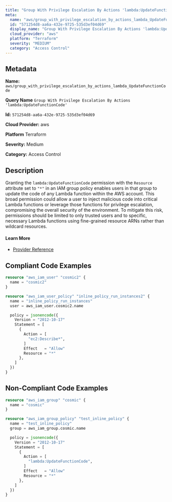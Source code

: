 ```yaml
---
title: "Group With Privilege Escalation By Actions 'lambda:UpdateFunctionCode'"
meta:
  name: "aws/group_with_privilege_escalation_by_actions_lambda_UpdateFunctionCode"
  id: "571254d8-aa6a-432e-9725-535d3ef04d69"
  display_name: "Group With Privilege Escalation By Actions 'lambda:UpdateFunctionCode'"
  cloud_provider: "aws"
  platform: "Terraform"
  severity: "MEDIUM"
  category: "Access Control"
---
```

## Metadata

**Name:** `aws/group_with_privilege_escalation_by_actions_lambda_UpdateFunctionCode`

**Query Name** `Group With Privilege Escalation By Actions 'lambda:UpdateFunctionCode'`

**Id:** `571254d8-aa6a-432e-9725-535d3ef04d69`

**Cloud Provider:** aws

**Platform** Terraform

**Severity:** Medium

**Category:** Access Control

## Description
Granting the `lambda:UpdateFunctionCode` permission with the `Resource` attribute set to `"*"` in an IAM group policy enables users in that group to update the code of any Lambda function within the AWS account. This broad permission could allow a user to inject malicious code into critical Lambda functions or leverage those functions for privilege escalation, compromising the overall security of the environment. To mitigate this risk, permissions should be limited to only trusted users and to specific, necessary Lambda functions using fine-grained resource ARNs rather than wildcard resources.

#### Learn More

 - [Provider Reference](https://registry.terraform.io/providers/hashicorp/aws/latest/docs/resources/iam_group_policy#policy)


## Compliant Code Examples
```terraform
resource "aws_iam_user" "cosmic2" {
  name = "cosmic2"
}

resource "aws_iam_user_policy" "inline_policy_run_instances2" {
  name = "inline_policy_run_instances"
  user = aws_iam_user.cosmic2.name

  policy = jsonencode({
    Version = "2012-10-17"
    Statement = [
      {
        Action = [
          "ec2:Describe*",
        ]
        Effect   = "Allow"
        Resource = "*"
      },
    ]
  })
}

```
## Non-Compliant Code Examples
```terraform
resource "aws_iam_group" "cosmic" {
  name = "cosmic"
}

resource "aws_iam_group_policy" "test_inline_policy" {
  name = "test_inline_policy"
  group = aws_iam_group.cosmic.name

  policy = jsonencode({
    Version = "2012-10-17"
    Statement = [
      {
        Action = [
          "lambda:UpdateFunctionCode",
        ]
        Effect   = "Allow"
        Resource = "*"
      },
    ]
  })
}

```